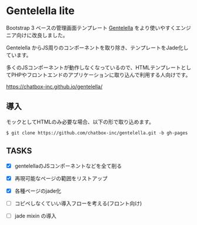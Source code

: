 # Gentelella lite 

Bootstrap 3 ベースの管理画面テンプレート [Gentelella](https://github.com/puikinsh/gentelella) をより使いやすくエンジニア向けに改良しました。

Gentelella からJS周りのコンポーネントを取り除き、テンプレートをJade化しています。

多くのJSコンポーネントが動作しなくなっているので、HTMLテンプレートとしてPHPやフロントエンドのアプリケーションに取り込んで利用する人向けです。

https://chatbox-inc.github.io/gentelella/

## 導入

モックとしてHTMLのみ必要な場合、以下の形で取り込めます。

````
$ git clone https://github.com/chatbox-inc/gentelella.git -b gh-pages
````


## TASKS 

- [x] gentelellaのJSコンポーネントなどを全て削る
- [x] 再現可能なページの範囲をリストアップ
- [x] 各種ページのjade化
- [ ] コピペしなくていい導入フローを考える(フロント向け)
- [ ] jade mixin の導入
  
 